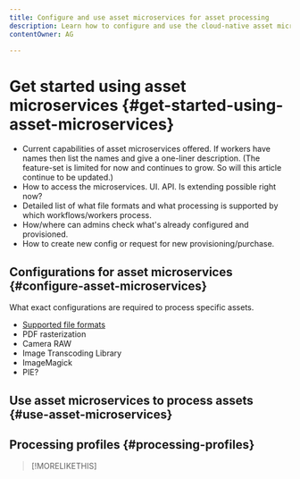 ```yaml
---
title: Configure and use asset microservices for asset processing
description: Learn how to configure and use the cloud-native asset microservices to process assets at scale.
contentOwner: AG

---
```


# Get started using asset microservices {#get-started-using-asset-microservices}

<!--
TBD: Removing this article for now from TOC.
Need to write this tutorial/walkthrough content post-GA.

-->

* Current capabilities of asset microservices offered. If workers have names then list the names and give a one-liner description. (The feature-set is limited for now and continues to grow. So will this article continue to be updated.)
* How to access the microservices. UI. API. Is extending possible right now?
* Detailed list of what file formats and what processing is supported by which workflows/workers process.
* How/where can admins check what's already configured and provisioned.
* How to create new config or request for new provisioning/purchase.

## Configurations for asset microservices {#configure-asset-microservices}

What exact configurations are required to process specific assets.

* [Supported file formats](file-format-support.md)
* PDF rasterization
* Camera RAW
* Image Transcoding Library
* ImageMagick
* PIE?

<!--
If we were to provide Nui API documentation, then use https://git.corp.adobe.com/nui/nui/blob/master/doc/api.md 
-->

## Use asset microservices to process assets {#use-asset-microservices}

## Processing profiles {#processing-profiles}


>[!MORELIKETHIS]
>
>